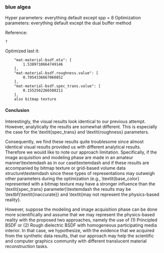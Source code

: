 ### blue algea
Hyper parameters: everything default except spp = 8 
Optimization parameters: everything default except the dual buffer method

Reference:
```
?
```


Optimized last it:
```
    "mat-material-bsdf.eta": [
        1.5389710664749146
    ],
    "mat-material-bsdf.roughness.value": [
        0.7054336667060852
    ],
    "mat-material-bsdf.spec_trans.value": [
        0.1552562266588211
    ],
    also bitmap texture
```

#### Conclusion
Interestingly, the visual results look identical to our previous attempt. However, analytically the results are somewhat different. This is especially the case for the \textit{spec\_trans} and \textit{roughness} parameters.

Consequently, we find these results quite troublesome since almost identical visual results provided us with different analytical results. Therefore we would like to note our approach limitation. Specifically, if the image acquisition and modeling phase are made in an amateur manner\textemdash as in our case\textemdash and if these results are accompanied by bitmap texture or grid-based volume data structure\textemdash since these types of representations may outweigh other parameters during the optimization (e.g., \textit{base\_color} represented with a bitmap texture may have a stronger influence than the \textit{spec\_trans} parameter)\textemdash the results may be \textbf{\textit{inaccurate}} and \textit{may not represent the physics-based reality}. 

However, suppose the modeling and image acquisition phase can be done more scientifically and assume that we may represent the physics-based reality with the proposed two approaches, namely the use of (1) Principled BSDF or (2) Rough dielectric BSDF with homogeneous participating media interior. In that case, we hypothesize, with the evidence that we acquired from the synthetic data results, that our approach may help the scientific and computer graphics community with different translucent material reconstruction tasks.